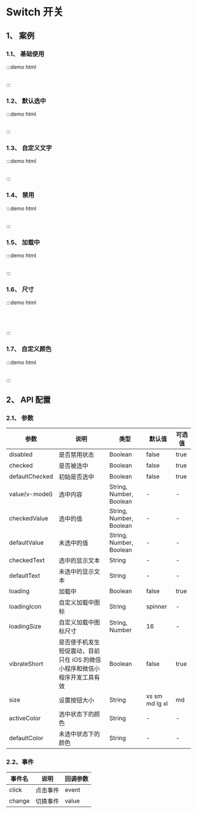 # Switch 开关

## 1、 案例

### 1.1、 基础使用

:::demo html

<div>
    <mb-switch />&nbsp;&nbsp;
</div>
:::

### 1.2、 默认选中

:::demo html

<div>
    <mb-switch defaultChecked />&nbsp;&nbsp;
</div>
:::

### 1.3、 自定义文字

:::demo html

<div>
    <mb-switch checkedText="开" defaultText="关"/>&nbsp;&nbsp;
    <mb-switch defaultChecked checkedText="开" defaultText="关"/>&nbsp;&nbsp;
    <mb-switch checkedText="开" defaultText="关">
        <template v-slot:checkedText>
            <mb-icon type="check"></mb-icon>
        </template>
        <template v-slot:defaultText>
            <mb-icon type="times"></mb-icon>
        </template>
    </mb-switch>
</div>
:::

### 1.4、 禁用

:::demo html

<div>
    <mb-switch disabled />&nbsp;&nbsp;
    <mb-switch disabled defaultChecked />&nbsp;&nbsp;
    <mb-switch disabled checkedText="开" defaultText="关"/>&nbsp;&nbsp;
    <mb-switch disabled defaultChecked checkedText="开" defaultText="关"/>&nbsp;&nbsp;
</div>
:::

### 1.5、 加载中

:::demo html

<div>
    <mb-switch loading checkedText="开" defaultText="关"/>&nbsp;&nbsp;
    <mb-switch loading defaultChecked checkedText="开" defaultText="关"/>&nbsp;&nbsp;
</div>
:::

### 1.6、 尺寸

:::demo html

<div>
    <mb-switch size="xs"/>&nbsp;&nbsp;
    <mb-switch size="sm"/>&nbsp;&nbsp;
    <mb-switch size="md"/>&nbsp;&nbsp;
    <mb-switch size="lg"/>&nbsp;&nbsp;
    <mb-switch size="xl"/>&nbsp;&nbsp;
    <br/>
    <br/>
    <mb-switch size="xs" checkedText="开" defaultText="关"/>&nbsp;&nbsp;
    <mb-switch size="sm" checkedText="开" defaultText="关"/>&nbsp;&nbsp;
    <mb-switch size="md" checkedText="开" defaultText="关"/>&nbsp;&nbsp;
    <mb-switch size="lg" checkedText="开" defaultText="关"/>&nbsp;&nbsp;
    <mb-switch size="xl" checkedText="开" defaultText="关"/>&nbsp;&nbsp;
</div>
:::

### 1.7、 自定义颜色

:::demo html

<div>
    <mb-switch activeColor="#e6a23c" defaultColor="#343a40"/>&nbsp;&nbsp;
    <mb-switch activeColor="#f56c6c" defaultColor="#67c23a"/>&nbsp;&nbsp;
</div>
:::

## 2、 API 配置

### 2.1、 参数

| 参数           | 说明                                                                      | 类型                    | 默认值         | 可选值 |
| -------------- | ------------------------------------------------------------------------- | ----------------------- | -------------- | ------ |
| disabled       | 是否禁用状态                                                              | Boolean                 | false          | true   |
| checked        | 是否被选中                                                                | Boolean                 | false          | true   |
| defaultChecked | 初始是否选中                                                              | Boolean                 | false          | true   |
| value(v-model) | 选中内容                                                                  | String, Number, Boolean | -              | -      |
| checkedValue   | 选中的值                                                                  | String, Number, Boolean | -              | -      |
| defaultValue   | 未选中的值                                                                | String, Number, Boolean | -              | -      |
| checkedText    | 选中的显示文本                                                            | String                  | -              | -      |
| defaultText    | 未选中的显示文本                                                          | String                  | -              | -      |
| loading        | 加载中                                                                    | Boolean                 | false          | true   |
| loadingIcon    | 自定义加载中图标                                                          | String                  | spinner        | -      |
| loadingSize    | 自定义加载中图标尺寸                                                      | String, Number          | 16             | -      |
| vibrateShort   | 是否使手机发生短促震动，目前只在 iOS 的微信小程序和微信小程序开发工具有效 | Boolean                 | false          | true   |
| size           | 设置按钮大小                                                              | String                  | xs sm md lg xl | md     |
| activeColor    | 选中状态下的颜色                                                          | String                  | -              | -      |
| defaultColor   | 未选中状态下的颜色                                                        | String                  | -              | -      |

### 2.2、事件

| 事件名 | 说明     | 回调参数 |
| ------ | -------- | -------- |
| click  | 点击事件 | event    |
| change | 切换事件 | value    |
